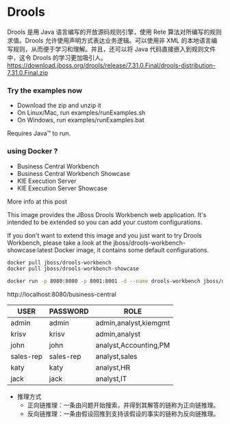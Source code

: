 #  Drools
<!-- @author DHJT 2019-12-27 -->
Drools 是用 Java 语言编写的开放源码规则引擎，使用 Rete 算法对所编写的规则求值。Drools 允许使用声明方式表达业务逻辑。可以使用非 XML 的本地语言编写规则，从而便于学习和理解。并且，还可以将 Java 代码直接嵌入到规则文件中，这令 Drools 的学习更加吸引人。
https://download.jboss.org/drools/release/7.31.0.Final/drools-distribution-7.31.0.Final.zip


### Try the examples now
- Download the zip and unzip it
- On Linux/Mac, run examples/runExamples.sh
- On Windows, run examples/runExamples.bat

Requires Java™ to run.

### using Docker ?
- Business Central Workbench
- Business Central Workbench Showcase
- KIE Execution Server
- KIE Execution Server Showcase

More info at this post

This image provides the JBoss Drools Workbench web application. It's intended to be extended so you can add your custom configurations.

If you don't want to extend this image and you just want to try Drools Workbench, please take a look at the jboss/drools-workbench-showcase:latest Docker image, it contains some default configurations.

```sh
docker pull jboss/drools-workbench
docker pull jboss/drools-workbench-showcase

docker run -p 8080:8080 -p 8001:8001 -d --name drools-workbench jboss/drools-workbench-showcase:latest
```
http://localhost:8080/business-central

|    USER   |  PASSWORD |          ROLE         |
|-----------|-----------|-----------------------|
| admin     | admin     | admin,analyst,kiemgmt |
| krisv     | krisv     | admin,analyst         |
| john      | john      | analyst,Accounting,PM |
| sales-rep | sales-rep | analyst,sales         |
| katy      | katy      | analyst,HR            |
| jack      | jack      | analyst,IT            |

- 推理方式
    + 正向链推理：一条由问题开始搜索，并得到其解答的链称为正向链推理。
    + 反向链推理：一条由假设回推到支持该假设的事实的链称为反向链推理。


[1]: https://download.jboss.org/drools/release/7.31.0.Final/org.drools.updatesite/ 'Drools 7.31.0.Final Update Site - Nightly Build Update Site'
[2]: https://blog.csdn.net/qq_21383435/article/details/82987288 'drools 7.x 模板的简单使用'
